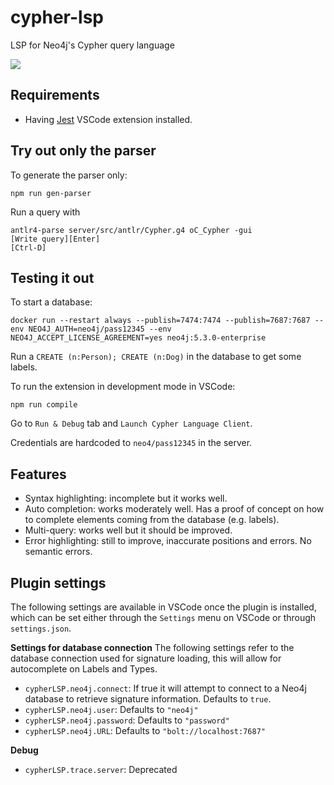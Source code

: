 # cypher-lsp

LSP for Neo4j's Cypher query language

![](./auto-completion.gif)

## Requirements

- Having [Jest](https://marketplace.visualstudio.com/items?itemName=Orta.vscode-jest) VSCode extension installed.

## Try out only the parser

To generate the parser only:

```
npm run gen-parser
```

Run a query with

```
antlr4-parse server/src/antlr/Cypher.g4 oC_Cypher -gui
[Write query][Enter]
[Ctrl-D]
```

## Testing it out

To start a database:

```
docker run --restart always --publish=7474:7474 --publish=7687:7687 --env NEO4J_AUTH=neo4j/pass12345 --env NEO4J_ACCEPT_LICENSE_AGREEMENT=yes neo4j:5.3.0-enterprise
```

Run a `CREATE (n:Person); CREATE (n:Dog)` in the database to get some labels.

To run the extension in development mode in VSCode:

```
npm run compile
```

Go to `Run & Debug` tab and `Launch Cypher Language Client`.

Credentials are hardcoded to `neo4/pass12345` in the server.

## Features

- Syntax highlighting: incomplete but it works well.
- Auto completion: works moderately well. Has a proof of concept on how to complete elements coming from the database (e.g. labels).
- Multi-query: works well but it should be improved.
- Error highlighting: still to improve, inaccurate positions and errors. No semantic errors.

## Plugin settings

The following settings are available in VSCode once the plugin is installed, which can be set either through the `Settings` menu on VSCode or through `settings.json`.

**Settings for database connection**
The following settings refer to the database connection used for signature loading, this will allow for autocomplete on Labels and Types.

- `cypherLSP.neo4j.connect`: If true it will attempt to connect to a Neo4j database to retrieve signature information. Defaults to `true`.
- `cypherLSP.neo4j.user`: Defaults to `"neo4j"`
- `cypherLSP.neo4j.password`: Defaults to `"password"`
- `cypherLSP.neo4j.URL`: Defaults to `"bolt://localhost:7687"`

**Debug**

- `cypherLSP.trace.server`: Deprecated
